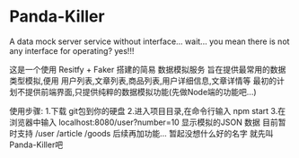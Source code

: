 # Panda-Killer
A data mock server service without interface... wait... you mean there is not any interface for operating? yes!!!

这是一个使用 Resitfy + Faker 搭建的简易 数据模拟服务
旨在提供最常用的数据类型模拟,便用 用户列表,文章列表,商品列表,用户详细信息,文章详情等
最初的计划不提供前端界面,只提供纯粹的数据模拟功能(先做Node端的功能吧...)

使用步骤:
1.下载 git包到你的硬盘
2.进入项目目录,在命令行输入 npm start
3.在浏览器中输入 localhost:8080/user?number=10 显示模拟的JSON 数据
目前暂时支持 /user /article /goods
后续再加功能...
暂起没想什么好的名字 就先叫 Panda-Killer吧
